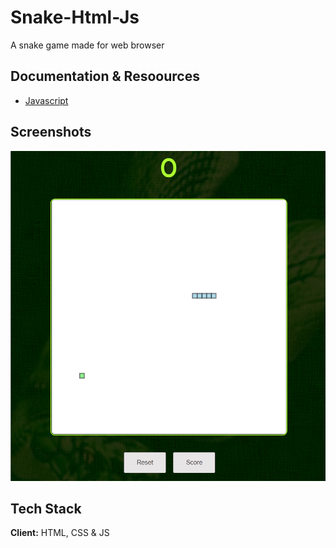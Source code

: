 # Snake-Html-Js
A snake game made for web browser

## Documentation & Resoources

* [Javascript](https://developer.mozilla.org/fr/docs/Web/JavaScript)

## Screenshots

![App Screenshot](https://github.com/jkm243/Snake-Html-Js/blob/master/capture.png)

## Tech Stack

**Client:** HTML, CSS & JS
